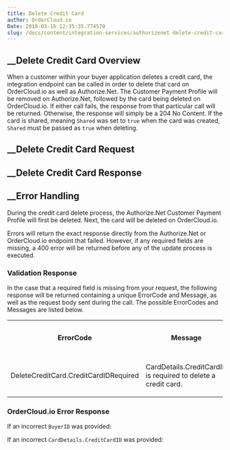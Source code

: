 ```yaml
---
title: Delete Credit Card
author: OrderCloud.io 
Date: 2018-03-16 12:35:35.774570
slug: /docs/content/integration-services/authorizenet delete-credit-card
---
```



##  __Delete Credit Card Overview

When a customer within your buyer application deletes a credit card, the
integration endpoint can be called in order to delete that card on
OrderCloud.io as well as Authorize.Net. The Customer Payment Profile will be
removed on Authorize.Net, followed by the card being deleted on OrderCloud.io.
If either call fails, the response from that particular call will be returned.
Otherwise, the response will simply be a 204 No Content. If the card is
shared, meaning `Shared` was set to `true` when the card was created, `Shared`
must be passed as `true` when deleting.

##  __Delete Credit Card Request

##  __Delete Credit Card Response

##  __Error Handling

During the credit card delete process, the Authorize.Net Customer Payment
Profile will first be deleted. Next, the card will be deleted on
OrderCloud.io.

Errors will return the exact response directly from the Authorize.Net or
OrderCloud.io endpoint that failed. However, if any required fields are
missing, a 400 error will be returned before any of the update process is
executed.

### Validation Response

In the case that a required field is missing from your request, the following
response will be returned containing a unique ErrorCode and Message, as well
as the request body sent during the call. The possible ErrorCodes and Messages
are listed below.  
  

<table>  
<tr>  
<th>

ErrorCode

</th>  
<th>

Message

</th>  
<th>

Status Code

</th> </tr>  
<tr>  
<td>

DeleteCreditCard.CreditCardIDRequired

</td>  
<td>

CardDetails.CreditCardID is required to delete a credit card.

</td>  
<td>

400

</td> </tr> </table>

### OrderCloud.io Error Response

If an incorrect `BuyerID` was provided:

If an incorrect `CardDetails.CreditCardID` was provided:

